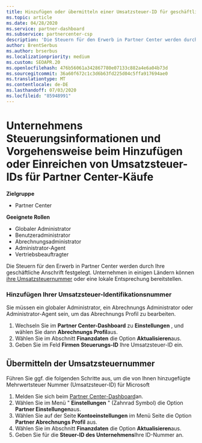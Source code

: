 ```yaml
---
title: Hinzufügen oder übermitteln einer Umsatzsteuer-ID für geschäftliche Steuern
ms.topic: article
ms.date: 04/28/2020
ms.service: partner-dashboard
ms.subservice: partnercenter-csp
description: 'Die Steuern für den Erwerb in Partner Center werden durch Ihre geschäftliche Anschrift festgelegt. Unternehmen in einigen Ländern können ihre Umsatzsteuer-Identifikationsnummer bzw. die lokale Entsprechung angeben:'
author: BrentSerbus
ms.author: brserbus
ms.localizationpriority: medium
ms.custom: SEOAPR.20
ms.openlocfilehash: 476b56061a342867780e07133c882a4e6a04b73d
ms.sourcegitcommit: 36a60f672c1c3d6b63fd225d04c5ffa917694ae0
ms.translationtype: MT
ms.contentlocale: de-DE
ms.lasthandoff: 07/03/2020
ms.locfileid: "85948991"
---
```

# <a name="company-tax-information-and-how-to-add-or-submit-vat-ids-for-partner-center-purchases"></a>Unternehmens Steuerungsinformationen und Vorgehensweise beim Hinzufügen oder Einreichen von Umsatzsteuer-IDs für Partner Center-Käufe

**Zielgruppe**

- Partner Center

**Geeignete Rollen**
-   Globaler Administrator
-   Benutzeradministrator
-   Abrechnungsadministrator
-   Administrator-Agent
-   Vertriebsbeauftragter

Die Steuern für den Erwerb in Partner Center werden durch Ihre geschäftliche Anschrift festgelegt. Unternehmen in einigen Ländern können [ihre Umsatzsteuernummer](#submit-vat-id-number) oder eine lokale Entsprechung bereitstellen.

### <a name="add-your-vat-id"></a>Hinzufügen Ihrer Umsatzsteuer-Identifikationsnummer

Sie müssen ein globaler Administrator, ein Abrechnungs Administrator oder Administrator-Agent sein, um das Abrechnungs Profil zu bearbeiten.

1.  Wechseln Sie im **Partner Center-Dashboard** zu **Einstellungen** , und wählen Sie dann **Abrechnungs Profil**aus.
2.  Wählen Sie im Abschnitt **Finanzdaten** die Option **Aktualisieren**aus.
3.  Geben Sie im Feld **Firmen Steuerungs-ID** Ihre Umsatzsteuer-ID ein.

## <a name="submit-vat-id-number"></a>Übermitteln der Umsatzsteuernummer

Führen Sie ggf. die folgenden Schritte aus, um die von Ihnen hinzugefügte Mehrwertsteuer Nummer (Umsatzsteuer-ID) für Microsoft

1. Melden Sie sich beim [Partner Center-Dashboard](https://partner.microsoft.com/dashboard/)an.
2. Wählen Sie im Menü " **Einstellungen** " (Zahnrad Symbol) die Option **Partner Einstellungen**aus.
3. Wählen Sie auf der Seite **Kontoeinstellungen** im Menü Seite die Option **Partner Abrechnungs Profil** aus.
4. Wählen Sie im Abschnitt **Finanzdaten** die Option **Aktualisieren**aus.
5. Geben Sie für die **Steuer-ID des Unternehmens**Ihre ID-Nummer an.
